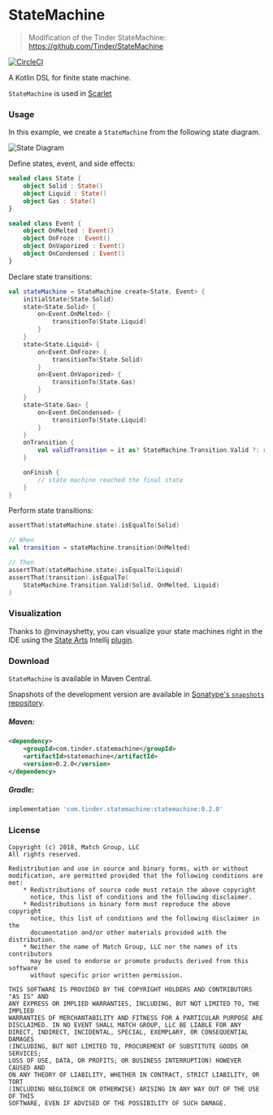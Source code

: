 # StateMachine

>   Modification of the Tinder StateMachine: https://github.com/Tinder/StateMachine

[![CircleCI](https://circleci.com/gh/Tinder/StateMachine.svg?style=svg)](https://circleci.com/gh/Tinder/StateMachine)

A Kotlin DSL for finite state machine.

`StateMachine` is used in [Scarlet](https://github.com/Tinder/Scarlet)

### Usage

In this example, we create a `StateMachine` from the following state diagram.

![State Diagram](./example/activity-diagram.png)

Define states, event, and side effects:
~~~kotlin
sealed class State {
    object Solid : State()
    object Liquid : State()
    object Gas : State()
}

sealed class Event {
    object OnMelted : Event()
    object OnFroze : Event()
    object OnVaporized : Event()
    object OnCondensed : Event()
}

~~~

Declare state transitions:
~~~kotlin
val stateMachine = StateMachine.create<State, Event> {
    initialState(State.Solid)
    state<State.Solid> {
        on<Event.OnMelted> {
            transitionTo(State.Liquid)
        }
    }
    state<State.Liquid> {
        on<Event.OnFroze> {
            transitionTo(State.Solid)
        }
        on<Event.OnVaporized> {
            transitionTo(State.Gas)
        }
    }
    state<State.Gas> {
        on<Event.OnCondensed> {
            transitionTo(State.Liquid)
        }
    }
    onTransition {
        val validTransition = it as? StateMachine.Transition.Valid ?: return@onTransition
    }

    onFinish {
        // state machine reached the final state
    }
}
~~~

Perform state transitions:
~~~kotlin
assertThat(stateMachine.state).isEqualTo(Solid)

// When
val transition = stateMachine.transition(OnMelted)

// Then
assertThat(stateMachine.state).isEqualTo(Liquid)
assertThat(transition).isEqualTo(
    StateMachine.Transition.Valid(Solid, OnMelted, Liquid)
)
~~~

### Visualization
Thanks to @nvinayshetty, you can visualize your state machines right in the IDE using the [State Arts](https://github.com/nvinayshetty/StateArts) Intellij [plugin](https://plugins.jetbrains.com/plugin/12193-state-art).

### Download

`StateMachine` is available in Maven Central.

Snapshots of the development version are available in [Sonatype's `snapshots` repository][snap].

##### Maven:
```xml
<dependency>
    <groupId>com.tinder.statemachine</groupId>
    <artifactId>statemachine</artifactId>
    <version>0.2.0</version>
</dependency>
```

##### Gradle:
```groovy
implementation 'com.tinder.statemachine:statemachine:0.2.0'
```

### License
~~~
Copyright (c) 2018, Match Group, LLC
All rights reserved.

Redistribution and use in source and binary forms, with or without
modification, are permitted provided that the following conditions are met:
    * Redistributions of source code must retain the above copyright
      notice, this list of conditions and the following disclaimer.
    * Redistributions in binary form must reproduce the above copyright
      notice, this list of conditions and the following disclaimer in the
      documentation and/or other materials provided with the distribution.
    * Neither the name of Match Group, LLC nor the names of its contributors
      may be used to endorse or promote products derived from this software
      without specific prior written permission.

THIS SOFTWARE IS PROVIDED BY THE COPYRIGHT HOLDERS AND CONTRIBUTORS "AS IS" AND
ANY EXPRESS OR IMPLIED WARRANTIES, INCLUDING, BUT NOT LIMITED TO, THE IMPLIED
WARRANTIES OF MERCHANTABILITY AND FITNESS FOR A PARTICULAR PURPOSE ARE
DISCLAIMED. IN NO EVENT SHALL MATCH GROUP, LLC BE LIABLE FOR ANY
DIRECT, INDIRECT, INCIDENTAL, SPECIAL, EXEMPLARY, OR CONSEQUENTIAL DAMAGES
(INCLUDING, BUT NOT LIMITED TO, PROCUREMENT OF SUBSTITUTE GOODS OR SERVICES;
LOSS OF USE, DATA, OR PROFITS; OR BUSINESS INTERRUPTION) HOWEVER CAUSED AND
ON ANY THEORY OF LIABILITY, WHETHER IN CONTRACT, STRICT LIABILITY, OR TORT
(INCLUDING NEGLIGENCE OR OTHERWISE) ARISING IN ANY WAY OUT OF THE USE OF THIS
SOFTWARE, EVEN IF ADVISED OF THE POSSIBILITY OF SUCH DAMAGE.
~~~

[latest-jar]: https://tinder.com/
[snap]: https://oss.sonatype.org/content/repositories/snapshots/
